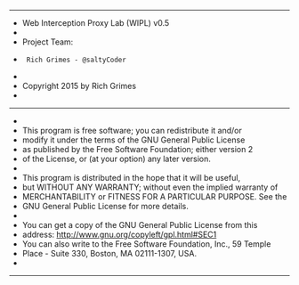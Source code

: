 ****************************************************************************
 * Web Interception Proxy Lab (WIPL) v0.5
 *
 * Project Team:
 *      Rich Grimes - @saltyCoder
 *
 * Copyright 2015 by Rich Grimes
 *
****************************************************************************
 *
 * This program is free software; you can redistribute it and/or
 * modify it under the terms of the GNU General Public License
 * as published by the Free Software Foundation; either version 2
 * of the License, or (at your option) any later version.
 *
 * This program is distributed in the hope that it will be useful,
 * but WITHOUT ANY WARRANTY; without even the implied warranty of
 * MERCHANTABILITY or FITNESS FOR A PARTICULAR PURPOSE.  See the
 * GNU General Public License for more details.
 *
 * You can get a copy of the GNU General Public License from this
 * address: http://www.gnu.org/copyleft/gpl.html#SEC1
 * You can also write to the Free Software Foundation, Inc., 59 Temple
 * Place - Suite 330, Boston, MA  02111-1307, USA.
 *
****************************************************************************